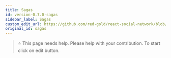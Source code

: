 ```yaml
---
title: Sagas
id: version-0.7.0-sagas
sidebar_label: Sagas
custom_edit_url: https://github.com/red-gold/react-social-network/blob/v0.7.0/README.md
original_id: sagas
---
```


 > ⭐️ This page needs help. Please help with your contribution. To start click on edit button.
